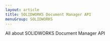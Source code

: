 ```yaml
---
layout: article
title: SOLIDWORKS Document Manager API
menuGroup: SOLIDWORKS
---
```


All about SOLIDWORKS Document Manager API
